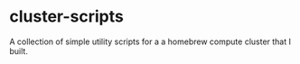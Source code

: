 # cluster-scripts
A collection of simple utility scripts for a a homebrew compute cluster that I built.
